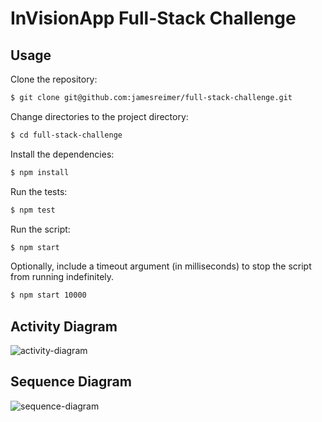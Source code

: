 # InVisionApp Full-Stack Challenge

## Usage

Clone the repository:
```bash
$ git clone git@github.com:jamesreimer/full-stack-challenge.git
```

Change directories to the project directory:
```bash
$ cd full-stack-challenge
```

Install the dependencies:
```bash
$ npm install
```

Run the tests:
```bash
$ npm test
```

Run the script:
```bash
$ npm start
```

Optionally, include a timeout argument (in milliseconds) to stop the script from running indefinitely.
```bash
$ npm start 10000
```

## Activity Diagram

![activity-diagram](https://cloud.githubusercontent.com/assets/2665085/10721748/b02fc43c-7b76-11e5-98e3-d3b87d560432.png)

## Sequence Diagram

![sequence-diagram](https://cloud.githubusercontent.com/assets/2665085/10721749/b0325ba2-7b76-11e5-9c92-51da2cd3a68a.png)
